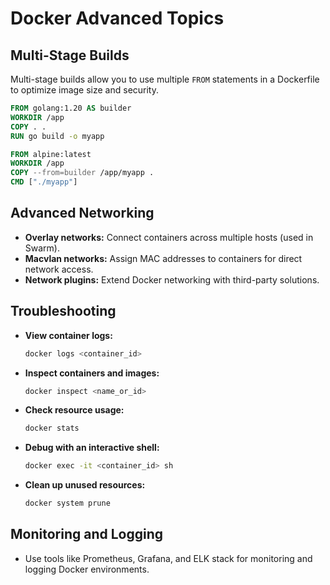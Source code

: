 # Docker Advanced Topics

## Multi-Stage Builds
Multi-stage builds allow you to use multiple `FROM` statements in a Dockerfile to optimize image size and security.
```Dockerfile
FROM golang:1.20 AS builder
WORKDIR /app
COPY . .
RUN go build -o myapp

FROM alpine:latest
WORKDIR /app
COPY --from=builder /app/myapp .
CMD ["./myapp"]
```

## Advanced Networking
- **Overlay networks:** Connect containers across multiple hosts (used in Swarm).
- **Macvlan networks:** Assign MAC addresses to containers for direct network access.
- **Network plugins:** Extend Docker networking with third-party solutions.

## Troubleshooting
- **View container logs:**
  ```sh
  docker logs <container_id>
  ```
- **Inspect containers and images:**
  ```sh
  docker inspect <name_or_id>
  ```
- **Check resource usage:**
  ```sh
  docker stats
  ```
- **Debug with an interactive shell:**
  ```sh
  docker exec -it <container_id> sh
  ```
- **Clean up unused resources:**
  ```sh
  docker system prune
  ```

## Monitoring and Logging
- Use tools like Prometheus, Grafana, and ELK stack for monitoring and logging Docker environments. 
